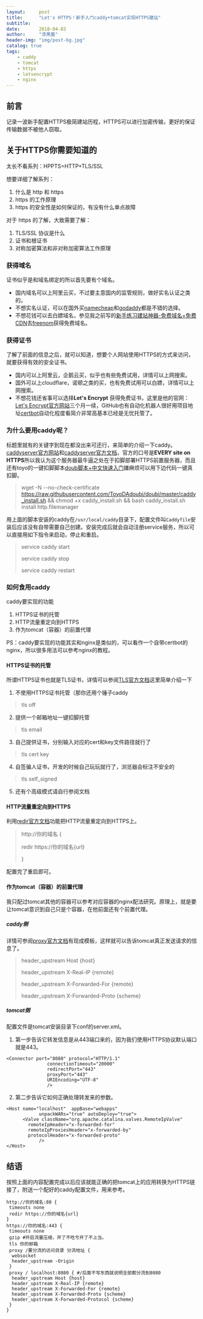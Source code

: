 ```yaml
---
layout:     post
title:      "Let's HTTPS！新手入门caddy+tomcat实现HTTPS建站"
subtitle:   
date:       2018-04-03
author:     "漆黑菌"
header-img: "img/post-bg.jpg"
catalog: true
tags:
    - caddy
    - tomcat
    - https
    - letsencrypt
    - nginx
---
```


## 前言
记录一波新手配置HTTPS极简建站历程，HTTPS可以进行加密传输，更好的保证传输数据不被他人窃取。

## 关于HTTPS你需要知道的
太长不看系列：HPPTS=HTTP+TLS/SSL

想要详细了解系列：

1.  什么是 http 和 https
2.  https 的工作原理
3.  https 的安全性是如何保证的，有没有什么单点故障

对于 https 的了解，大致需要了解：

1.  TLS/SSL 协议是什么
2.  证书和根证书
3.  对称加密算法和非对称加密算法工作原理

### 获得域名
证书似乎是和域名绑定的所以首先要有个域名。

- 国内域名可以上阿里云买，不过要主意国内的监管规则，做好实名认证之类的。
- 不想实名认证，可以在国外买[namecheap](https://www.namecheap.com/ "namecheap")和[godaddy](https://www.godaddy.com/ "godaddy")都是不错的选择。
- 不想花钱可以去白嫖域名，参见我之前写的[新手练习建站神器-免费域名+免费CDN](/2018/03/02/新手练习建站神器-免费域名+免费CDN/ "新手练习建站神器-免费域名+免费CDN")去[freenom](http://www.freenom.com "freenom")获得免费域名。

### 获得证书
了解了前面的信息之后，就可以知道，想要个人网站使用HTTPS的方式来访问，就要获得有效的安全证书。
- 国内可以上阿里云，企鹅云买，似乎也有些免费试用，详情可以上网搜索。
- 国外可以上cloudflare，诺顿之类的买，也有免费试用可以白嫖，详情可以上网搜索。
- 不想花钱还省事可以选择**Let's Encrypt** 获得免费证书，这里是他的官网：[Let's Encrypt官方网站](https://letsencrypt.org/)三个月一续，GitHub也有自动化机器人很好用项目地址[certbot](https://github.com/certbot/certbot "certbot")自动化程度看简介非常高基本已经是无忧托管了。

### 为什么要用caddy呢？
标题里就有的关键字到现在都没出来可还行，来简单的介绍一下caddy。[caddyserver官方网站](https://caddyserver.com/ "caddyserver")和[caddyserver官方文档](https://caddyserver.com/docs "caddyserver官方文档")，官方的口号是**EVERY site on HTTPS**所以我认为这个服务器最牛逼之处在于扣脚部署HTTPS前置服务器，而且还有toyo的一键扣脚脚本[doub脚本+中文快速入门](https://doub.io/jzzy-2/ "doub脚本+中文快速入门")嫌麻烦可以用下边代码一键真扣脚。

>wget -N --no-check-certificate https://raw.githubusercontent.com/ToyoDAdoubi/doubi/master/caddy_install.sh && chmod +x caddy_install.sh && bash caddy_install.sh install http.filemanager

用上面的脚本安装的caddy在`/usr/local/caddy`目录下，配置文件叫`Caddyfile`安装后应该没有自带需要自己创建。安装完成后就会自动注册service服务，所以可以直接用如下指令来启动，停止和重启。

> service caddy start
> 
> service caddy stop
> 
> service caddy restart

### 如何食用caddy
caddy要实现的功能

1. HTTPS证书的托管
2. HTTP流量重定向到HTTPS
3. 作为tomcat（容器）的前置代理

PS：caddy要实现的功能其实和nginx是类似的，可以看作一个自带certbot的nginx，所以很多用法可以参考nginx的教程。


#### HTTPS证书的托管
所谓HTTPS证书也就是TLS证书，详情可以参阅[TLS官方文档](https://caddyserver.com/docs/tls "TLS官方文档")这里简单介绍一下

1. 不使用HTTPS证书托管（那你还用个锤子caddy
> tls off

2. 提供一个邮箱地址一键扣脚托管
> tls email

3. 自己提供证书，分别输入对应的cert和key文件路径就行了
> tls cert key

4. 自签骗人证书，开发的时候自己玩玩就行了，浏览器会标注不安全的
> tls self_signed

5. 还有个高级模式请自行参阅文档

#### HTTP流量重定向到HTTPS
利用[redir官方文档](https://caddyserver.com/docs/redir "redir官方文档")功能把HTTP流量重定向到HTTPS上。

> http://你的域名 {
> 
>  redir https://你的域名{url}
>  
> }

配置完了重启即可。

#### 作为tomcat（容器）的前置代理
我只配过tomcat其他的容器可以参考对应容器的nginx配法研究。原理上，就是要让tomcat意识到自己只是个容器，在他前面还有个前置代理。

##### caddy侧
详情可参阅[proxy官方文档](https://caddyserver.com/docs/proxy "proxy官方文档")有现成模板，这样就可以告诉tomcat真正发送请求的信息了。

> header_upstream Host {host}
> 
> header_upstream X-Real-IP {remote}
> 
> header_upstream X-Forwarded-For {remote}
> 
> header_upstream X-Forwarded-Proto {scheme}

##### tomcat侧
配置文件是tomcat安装目录下conf的server.xml。

1. 第一步告诉它转发信息是从443端口来的，因为我们使用HTTPS协议默认端口就是443。

```
<Connector port="8080" protocol="HTTP/1.1"
               connectionTimeout="20000"
               redirectPort="443"
               proxyPort="443"
               URIEncoding="UTF-8"
               />
```

2. 第二步告诉它如何正确处理转发来的参数。

```
<Host name="localhost"  appBase="webapps"
            unpackWARs="true" autoDeploy="true">
      <Valve className="org.apache.catalina.valves.RemoteIpValve"
        remoteIpHeader="x-forwarded-for"
        remoteIpProxiesHeader="x-forwarded-by"
        protocolHeader="x-forwarded-proto"
            />
</Host>
```

## 结语
按照上面的内容配置完成以后应该就能正确的把tomcat上的应用转换为HTTPS链接了，附送一个配好的caddy配置文件，用来参考。

```
http://你的域名:80 {
 timeouts none
 redir https://你的域名{url}
}
https://你的域名:443 {
 timeouts none
 gzip #开启流量压缩，开了不吃亏开了不上当。
 tls 你的邮箱
 proxy /要分流的访问目录 分流地址 {
  websocket
  header_upstream -Origin
 }
 proxy / localhost:8080 { #/后面不写东西就说明全部都分流到8080
  header_upstream Host {host}
  header_upstream X-Real-IP {remote}
  header_upstream X-Forwarded-For {remote}
  header_upstream X-Forwarded-Proto {scheme}
  header_upstream X-Forwarded-Protocol {scheme}
 }
}
```
 